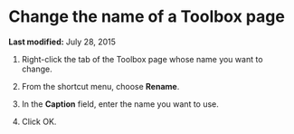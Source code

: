 
# Change the name of a Toolbox page

 **Last modified:** July 28, 2015



1. Right-click the tab of the Toolbox page whose name you want to change.
    
2. From the shortcut menu, choose  **Rename**.
    
3. In the  **Caption** field, enter the name you want to use.
    
4. Click OK.
    


